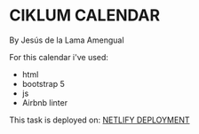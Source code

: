 # CIKLUM CALENDAR 

By Jesús de la Lama Amengual


For this calendar i've used:
- html
- bootstrap 5
- js
- Airbnb linter

This task is deployed on: 
[NETLIFY DEPLOYMENT](https://dazzling-einstein-321d3a.netlify.app/index.html)